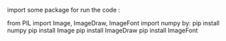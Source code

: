 import some package for run the code :

from PIL import Image, ImageDraw, ImageFont
import numpy 
  by:
  pip install numpy
  pip install Image
  pip install ImageDraw
  pip install ImageFont
